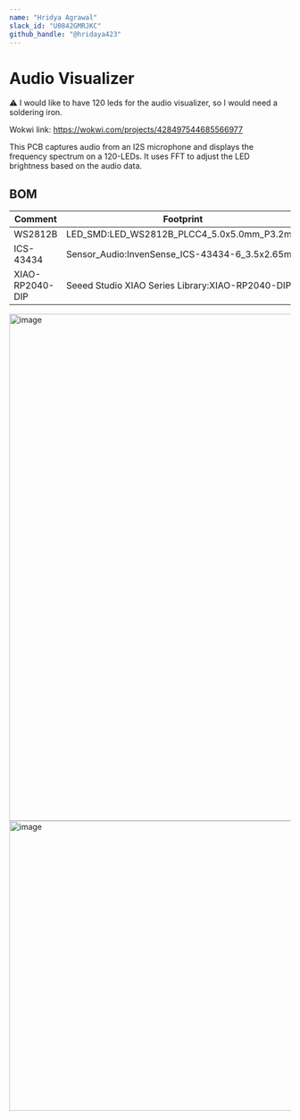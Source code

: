```yaml
---
name: "Hridya Agrawal"
slack_id: "U0842GMRJKC"
github_handle: "@hridaya423"
---
```


# Audio Visualizer

⚠️ I would like to have 120 leds for the audio visualizer, so I would need a soldering iron.

Wokwi link: https://wokwi.com/projects/428497544685566977

This PCB captures audio from an I2S microphone and displays the frequency spectrum on a 120-LEDs. It uses FFT to adjust the LED brightness based on the audio data.

## BOM

| Comment           | Footprint                                      | Quantity 
|-------------------|------------------------------------------------|----------|
| WS2812B           | LED_SMD:LED_WS2812B_PLCC4_5.0x5.0mm_P3.2mm     | 120      |
| ICS-43434         | Sensor_Audio:InvenSense_ICS-43434-6_3.5x2.65mm | 1        |
| XIAO-RP2040-DIP   |Seeed Studio XIAO Series Library:XIAO-RP2040-DIP| 1        |

<img width="909" alt="image" src="https://github.com/user-attachments/assets/5bf030fb-a802-4f67-bf97-23652597b09b" />
<img width="520" alt="image" src="https://github.com/user-attachments/assets/2e9a5819-08c6-43ef-a1cf-9f3b2b519502" />
